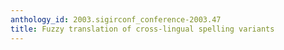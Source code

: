 ```yaml
---
anthology_id: 2003.sigirconf_conference-2003.47
title: Fuzzy translation of cross-lingual spelling variants
---
```

